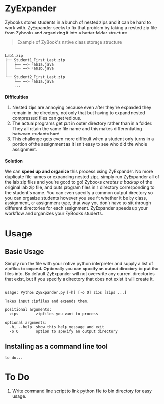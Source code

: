 # ZyExpander
Zybooks stores students in a bunch of nested zips and it can be hard to work with. ZyExpander seeks to fix that problem by taking a nested zip file from Zybooks and organizing it into a better folder structure.
> Example of ZyBook's native class storage structure
```

Lab1.zip
├── Student1_First_Last.zip
│   ├── ==> lab1a.java   
│	└── ==> lab1b.java
│  
└── Student2_First_Last.zip
    └── ==> lab1a.java
    ... 

```

#### Difficulties
 1. Nested zips are annoying because even after they're expanded they remain in the directory, not only that but having to expand nested compressed files can get tedious.
 2. The actual programs get put in outer directory rather than in a folder. They all retain the same file name and this makes differentiating between students hard.
 3. This challenge gets even more difficult when a student only turns in a portion of the assignment as it isn't easy to see who did the whole assignment.
#### Solution
We can **speed up and organize** this process using ZyExpander. No more duplicate file names or expanding nested zips, simply run ZyExpander all of the lab zip files and you're good to go! Zybooks *creates a backup* of the original lab zip file, and puts program files in a directory corresponding to the student's name. You can even specify a common output directory so you can organize students however you see fit whether it be by class, assignment, or assignment type, that way you don't have to sift through different directories for each assignment. ZyExpander speeds up your workflow and organizes your ZyBooks students.

# Usage
## Basic Usage
Simply run the file with your native python interpreter and supply a list of zipfiles to expand. Optionally you can specify an output directory to put the files into. By default ZyExpander will not overwrite any current directories that exist, but if you specify a directory that does not exist it will create it.

```

usage: Python ZyExpander.py [-h] [-o O] zips [zips ...]

Takes input zipfiles and expands them.

positional arguments:
  zips        zipfiles you want to process

optional arguments:
  -h, --help  show this help message and exit
  -o O        option to specify an output directory

```

## Installing as a command line tool
```
to do...
```

# To Do
1. Write command line script to link python file to bin directory for easy usage.
